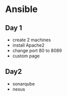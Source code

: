 # Ansible
## Day 1 
- create 2 machines
- install Apache2
- change port 80 to 8089 
- custom page

## Day2 
- sonarqube
- nexus
